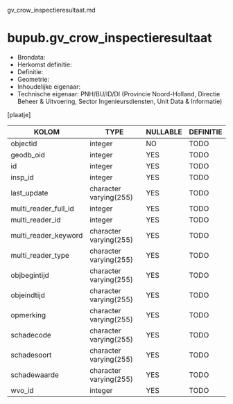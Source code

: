 gv_crow_inspectieresultaat.md

# bupub.gv_crow_inspectieresultaat


* Brondata: 
* Herkomst definitie: 
* Definitie: 
* Geometrie: 
* Inhoudelijke eigenaar: 
* Technische eigenaar: PNH/BU/ID/DI (Provincie Noord-Holland, Directie Beheer & Uitvoering, Sector Ingenieursdiensten, Unit Data & Informatie)

[plaatje]


|KOLOM                            |TYPE                       |NULLABLE|DEFINITIE|
|------                           |----                       |-----   |-----    |
|objectid                         |integer                    |NO      |TODO|
|geodb_oid                        |integer                    |YES     |TODO|
|id                               |integer                    |YES     |TODO|
|insp_id                          |integer                    |YES     |TODO|
|last_update                      |character varying(255)     |YES     |TODO|
|multi_reader_full_id             |integer                    |YES     |TODO|
|multi_reader_id                  |integer                    |YES     |TODO|
|multi_reader_keyword             |character varying(255)     |YES     |TODO|
|multi_reader_type                |character varying(255)     |YES     |TODO|
|objbegintijd                     |character varying(255)     |YES     |TODO|
|objeindtijd                      |character varying(255)     |YES     |TODO|
|opmerking                        |character varying(255)     |YES     |TODO|
|schadecode                       |character varying(255)     |YES     |TODO|
|schadesoort                      |character varying(255)     |YES     |TODO|
|schadewaarde                     |character varying(255)     |YES     |TODO|
|wvo_id                           |integer                    |YES     |TODO|
